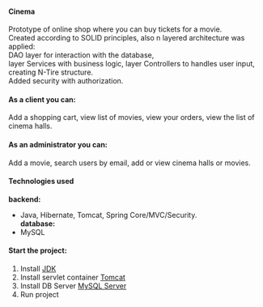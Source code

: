 
#### Cinema
Prototype of online shop where you can buy tickets for a movie. <br>
Created according to SOLID principles, also n layered architecture was applied: <br>
  DAO layer for interaction with the database, <br>
layer  Services with business logic, layer Controllers to handles user input, creating N-Tire structure. <br>
Added security with authorization. <br>

#### As a client you can: <br>
Add a shopping cart, view list of movies, view your orders, view the list of cinema halls.

#### As an administrator you can: <br>
Add a movie, search users by email, add or view cinema halls or movies.

#### Technologies used <br>
**backend:** <br>
- Java, Hibernate, Tomcat, Spring Core/MVC/Security. <br>
**database:** <br>
- MySQL<br>

#### Start the project: <br>
1. Install [JDK](https://www.oracle.com/java/technologies/javase-downloads.html, "Download JDK") <br>
2. Install servlet container [Tomcat](https://tomcat.apache.org/download-90.cgi, "Download Tomcat") <br>
3. Install DB Server [MySQL Server](https://dev.mysql.com/downloads/) <br>
4. Run project
